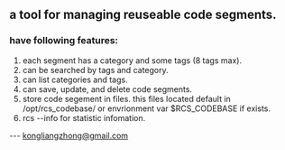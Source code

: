 ## a tool for managing reuseable code segments.

### have following features:  
1. each segment has a category and some tags (8 tags max).
2. can be searched by tags and category.
3. can list categories and tags.
4. can save, update, and delete code segments.
5. store code segement in files. this files located default in /opt/rcs_codebase/ or envrionment var $RCS_CODEBASE if exists.
6. rcs --info for statistic infomation.


--- kongliangzhong@gmail.com

